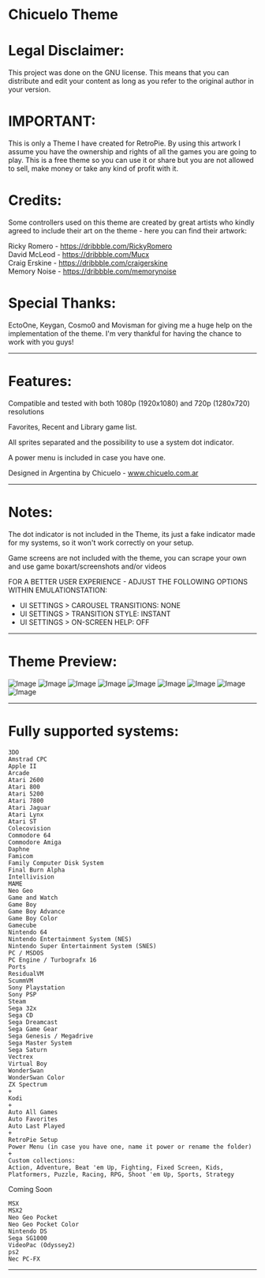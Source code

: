 # Chicuelo Theme

# Legal Disclaimer:

This project was done on the GNU license. This means that you can distribute and edit your content as long as you refer to the original author in your version.

# IMPORTANT:

This is only a Theme I have created for RetroPie. By using this artwork I assume you have the ownership and rights of all the games you are going to play. This is a free theme so you can use it or share but you are not allowed to sell, make money or take any kind of profit with it.

# Credits:

Some controllers used on this theme are created by great artists who kindly agreed to include their art on the theme - here you can find their artwork:

Ricky Romero - https://dribbble.com/RickyRomero  
David McLeod - https://dribbble.com/Mucx  
Craig Erskine - https://dribbble.com/craigerskine  
Memory Noise - https://dribbble.com/memorynoise  

# Special Thanks:

EctoOne, Keygan, Cosmo0 and Movisman for giving me a huge help on the implementation of the theme. I'm very thankful for having the chance to work with you guys!

------------------------------------------------------------------------------------------------------------------------------------------

# Features:

Compatible and tested with both 1080p (1920x1080) and 720p (1280x720) resolutions

Favorites, Recent and Library game list.

All sprites separated and the possibility to use a system dot indicator.

A power menu is included in case you have one.

Designed in Argentina by Chicuelo - www.chicuelo.com.ar

------------------------------------------------------------------------------------------------------------------------------------------

# Notes:

The dot indicator is not included in the Theme, its just a fake indicator made for my systems, so it won't work correctly on your setup.

Game screens are not included with the theme, you can scrape your own and use game boxart/screenshots and/or videos

FOR A BETTER USER EXPERIENCE - ADJUST THE FOLLOWING OPTIONS WITHIN EMULATIONSTATION:

- UI SETTINGS > CAROUSEL TRANSITIONS: NONE
- UI SETTINGS > TRANSITION STYLE: INSTANT
- UI SETTINGS > ON-SCREEN HELP: OFF

------------------------------------------------------------------------------------------------------------------------------------------

# Theme Preview:

![Image](http://www.chicuelo.com.ar/archivos/chicuelo1.jpg)
![Image](http://www.chicuelo.com.ar/archivos/chicuelo2.jpg)
![Image](http://www.chicuelo.com.ar/archivos/chicuelo3.jpg)
![Image](http://www.chicuelo.com.ar/archivos/chicuelo4.jpg)
![Image](http://www.chicuelo.com.ar/archivos/chicuelo5.jpg)
![Image](http://www.chicuelo.com.ar/archivos/chicuelo6.jpg)
![Image](http://www.chicuelo.com.ar/archivos/chicuelo7.jpg)
![Image](http://www.chicuelo.com.ar/archivos/chicuelo8.jpg)
![Image](http://www.chicuelo.com.ar/archivos/chicuelo9.jpg)

------------------------------------------------------------------------------------------------------------------------------------------

# Fully supported systems:

```
3DO
Amstrad CPC
Apple II
Arcade
Atari 2600
Atari 800
Atari 5200
Atari 7800
Atari Jaguar
Atari Lynx
Atari ST
Colecovision
Commodore 64
Commodore Amiga
Daphne
Famicom
Family Computer Disk System
Final Burn Alpha
Intellivision
MAME
Neo Geo
Game and Watch
Game Boy
Game Boy Advance
Game Boy Color
Gamecube
Nintendo 64
Nintendo Entertainment System (NES)
Nintendo Super Entertainment System (SNES)
PC / MSDOS
PC Engine / Turbografx 16
Ports
ResidualVM
ScummVM
Sony Playstation
Sony PSP
Steam
Sega 32x
Sega CD
Sega Dreamcast
Sega Game Gear
Sega Genesis / Megadrive
Sega Master System
Sega Saturn
Vectrex
Virtual Boy
WonderSwan
WonderSwan Color
ZX Spectrum
+
Kodi
+
Auto All Games
Auto Favorites
Auto Last Played
+
RetroPie Setup
Power Menu (in case you have one, name it power or rename the folder)
+
Custom collections:
Action, Adventure, Beat 'em Up, Fighting, Fixed Screen, Kids, Platformers, Puzzle, Racing, RPG, Shoot 'em Up, Sports, Strategy

```

Coming Soon

```
MSX
MSX2
Neo Geo Pocket
Neo Geo Pocket Color
Nintendo DS
Sega SG1000
VideoPac (Odyssey2)
ps2
Nec PC-FX

```

------------------------------------------------------------------------------------------------------------------------------------------
